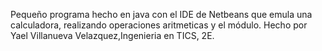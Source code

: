 Pequeño programa hecho en java con el IDE de Netbeans que emula una calculadora, realizando operaciones aritmeticas y el módulo.
Hecho por Yael Villanueva Velazquez,Ingenieria en TICS, 2E.
